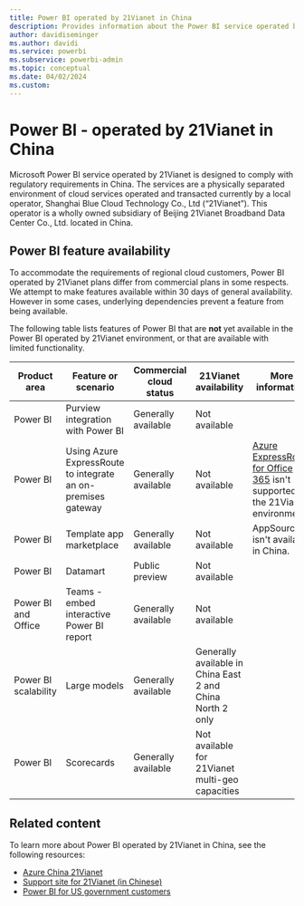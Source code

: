 ```yaml
---
title: Power BI operated by 21Vianet in China
description: Provides information about the Power BI service operated by 21Vianet in China, including feature parity details
author: davidiseminger
ms.author: davidi
ms.service: powerbi
ms.subservice: powerbi-admin
ms.topic: conceptual 
ms.date: 04/02/2024
ms.custom: 
---
```


# Power BI - operated by 21Vianet in China

Microsoft Power BI service operated by 21Vianet is designed to comply with regulatory requirements in China. The services are a physically separated environment of cloud services operated and transacted currently by a local operator, Shanghai Blue Cloud Technology Co., Ltd (“21Vianet”). This operator is a wholly owned subsidiary of Beijing 21Vianet Broadband Data Center Co., Ltd. located in China.


## Power BI feature availability

To accommodate the requirements of regional cloud customers, Power BI operated by 21Vianet plans differ from commercial plans in some respects. We attempt to make features available within 30 days of general availability. However in some cases, underlying dependencies prevent a feature from being available.

The following table lists features of Power BI that are **not** yet available in the Power BI operated by 21Vianet environment, or that are available with limited functionality. 

|Product area | Feature or scenario | Commercial cloud status | 21Vianet availability | More information |
|----|----|----|----|----|
|Power BI | Purview integration with Power BI |Generally available | Not available |  |
|Power BI | Using Azure ExpressRoute to integrate an on-premises gateway | Generally available | Not available | [Azure ExpressRoute for Office 365](/microsoft-365/enterprise/azure-expressroute) isn't supported in the 21Vianet environment. |
|Power BI | Template app marketplace | Generally available | Not available | AppSource isn't available in China. |
| Power BI | Datamart | Public preview | Not available |  |
| Power BI and Office | Teams - embed interactive Power BI report | Generally available | Not available | |
|Power BI scalability | Large models | Generally available | Generally available in China East 2 and China North 2 only |  |
|Power BI | Scorecards | Generally available | Not available for 21Vianet multi-geo capacities |  |


## Related content

To learn more about Power BI operated by 21Vianet in China, see the following resources:

- [Azure China 21Vianet](/azure/china/china-welcome)
- [Support site for 21Vianet (in Chinese)](https://www.21vbluecloud.com/Dynamics365/)
- [Power BI for US government customers](service-govus-overview.md)